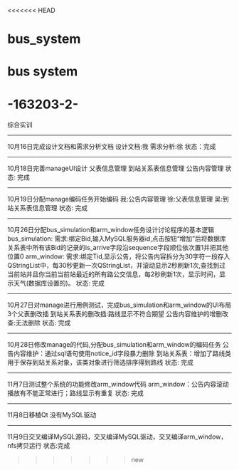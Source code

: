<<<<<<< HEAD
# bus_system
bus system
=======
# -163203-2-
综合实训
***
10月16日完成设计文档和需求分析文档
设计文档:我
需求分析:徐
状态：完成
***
10月18日完善manageUI设计
父表信息管理
到站关系表信息管理
公告内容管理
状态: 完成
***
10月19日分配manage编码任务开始编码
我:公告内容管理
徐:父表信息管理
吴:到站关系表信息管理
状态: 完成
***
10月26日分配bus_simulation和arm_window任务设计讨论程序的基本逻辑
bus_simulation:
需求:绑定Bid,输入MySQL服务器id,点击按钮“增加”后将数据库关系表中所有该Bid的记录的is_arrive字段沿sequence字段顺位依次置1并把其他位置0
arm_window:
需求:绑定Tid,显示公告，将公告内容拆分为30字符一段存入QStringList中，每30秒更新一次QStringList，并滚动显示2秒刷新1次,查找到过当前站并且你当前当前站最近的所有路公交信息，每2秒刷新1次，显示时间，显示天气(数据库设置的)。
状态: 完成
***
10月27日对manage进行用例测试，完成bus_simulation和arm_window的UI布局
3个父表删改插
到站关系表的删改插:路线显示不符合期望
公告内容维护的增删改查:无法删除
状态: 完成
***
10月28日修改manage的代码,分配bus_simulation和arm_window的编码任务
公告内容维护：通过sql语句使用notice_id字段暴力删除
到站关系表：增加了路线类用于保存到站关系对象，该类对象进行筛选排序得到路线
状态: 完成
***
11月7日测试整个系统的功能修改arm_window代码
arm_window：公告内容滚动播放有不能正常进行；路线显示有重复
状态: 完成
***
11月8日移植Qt
没有MySQL驱动
***
11月9日交叉编译MySQL源码，交叉编译MySQL驱动，交叉编译arm_window，nfs拷贝运行
状态:完成
>>>>>>> new
